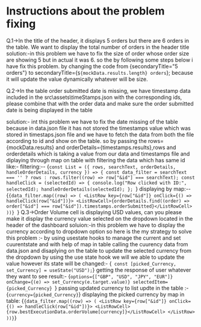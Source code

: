 # Instructions about the problem fixing
Q.1->In the title of the header, it displays 5 orders but there are 6 orders in the table. We want to display the total number of orders in the header title
solution:-in this problem we have to fix the size of order whose order size are showing 5 but in actual it was 6.
so the by following some steps below i have fix this problem.
by changing the code from {secondaryTitle="5 orders"} to secondaryTitle={`${mockData.results.length} orders`}; 
because it will update the value dynamically whatever will be size.

Q.2->In the table order submitted date is missing, we have timestamp data included in the src\assets\timeStamps.json with the corresponding ids, please combine that with the order data and make sure the order submitted date is being displayed in the table

solution:- int this problem we have to fix the date missing of the table because in data.json file it has not stored the timestamps value 
which was stored in timestaps.json file and we have to fetch the data from both the file according to id and show on the table.
so by passing the rows={mockData.results} and orderDetails={timestamps.results},rows and orderdetails which is taking a value from our data and timestamps file and diplaying through map on table with filtering the data which has same id like:-
filtering:--
{`const List = ({ rows, searchText, orderDetails, handleOrderDetails, currency }) => {
  const data_filter = searchText === '' ? rows : rows.filter((row) => row["&id"] === searchText);
  const handleClick = (selectedId) => {
    console.log("Row clicked with ID:", selectedId);
    handleOrderDetails(selectedId);
  };
  `}
  displaying by map:--
  {`{data_filter.map((row) => (
          <ListRow key={row["&id"]} onClick={() => handleClick(row["&id"])}>
            <ListRowCell>{orderDetails.find((order) => order["&id"] === row["&id"]).timestamps.orderSubmitted}</ListRowCell>
        ))}
        `}
Q.3->Order Volume cell is displaying USD values, can you please make it display the currency value selected on the dropdown located in the header of the dashboard
soluion:-in this problem we have to display the currency according to dropdown option
so here is the my strategy to solve this problem :-
by using usestate hooks to manage the current and set cuurentstate and with help of map in table calling the cuurency data from data.json and disaplying on the table to update the selected currency from the dropdown 
by using the use state hook we will we able to update the value however its state will be changed:-
{` const [picked_Currency, set_Currency] = useState("USD");`}
 getting the response of user whatever they want to see result:-
{`options={["GBP", "USD", "JPY", "EUR"]}
            onChange={(e) => set_Currency(e.target.value)}
            selectedItem={picked_Currency}
            `}
passing updated currency to list updte in the table :-
{`currency={picked_Currency}`}
displaying the picked currency by map in table:
{`
{data_filter.map((row) => (
          <ListRow key={row["&id"]} onClick={() => handleClick(row["&id"])}>
    <ListRowCell>{row.bestExecutionData.orderVolume[currency]}</ListRowCell>
     </ListRow>
        ))}
`}

        
